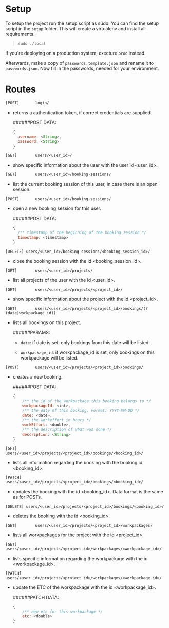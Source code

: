 # Setup

To setup the project run the setup script as sudo. You can find the setup script in the `setup` folder. This will create a virtualenv and install all requirements.

>`sudo ./local`

If you're deploying on a production system, execture `prod` instead.

Afterwards, make a copy of `passwords.template.json` and rename it to `passwords.json`. Now fill in the passwords, needed for your environment.


# Routes

```[POST]		login/```
- returns a authentication token, if correct credentials are supplied.

  ######POST DATA:
  ```js
  {
  	username: <String>,
  	password: <String>
  }
  ```

```[GET]		users/<user_id>/```
- show specific information about the user with the user id \<user_id\>.

```[GET]		users/<user_id>/booking-sessions/```
- list the current booking session of this user, in case there is an open session.

```[POST]		users/<user_id>/booking-sessions/```
- open a new booking session for this user.

  ######POST DATA:
  ```js
  {
  	/** timestamp of the beginning of the booking session */
  	timestamp: <timestamp>
  }
  ```

```[DELETE]	users/<user_id>/booking-sessions/<booking_session_id>/```
- close the booking session with the id \<booking_session_id\>.

```[GET]		users/<user_id>/projects/```
- list all projects of the user with the id \<user_id\>.

```[GET]		users/<user_id>/projects/<project_id>/```
- show specific information about the project with the id \<project_id\>.

```[GET]		users/<user_id>/projects/<project_id>/bookings/(?(date|workpackage_id))```
- lists all bookings on this project.

	######PARAMS:
	- `date`:
		if date is set, only bookings from this date will be listed.

	- `workpackage_id`:
		if workpackage_id is set, only bookings on this workpackage will be listed.

```[POST]		users/<user_id>/projects/<project_id>/bookings/```
- creates a new booking.

	######POST DATA:
	```js
	{
		/** the id of the workpackage this booking belongs to */
		workpackageId: <int>,
		/** the date of this booking. Format: YYYY-MM-DD */
		date: <date>,
		/** the workeffort in hours */
		workEffort: <double>,
		/** the description of what was done */
		description: <String>
	}
	```

```[GET]		users/<user_id>/projects/<project_id>/bookings/<booking_id>/```
- lists all information regarding the booking with the booking id \<booking_id\>.

```[PATCH]		users/<user_id>/projects/<project_id>/bookings/<booking_id>/```
- updates the booking with the id \<booking_id\>. Data format is the same as for POSTs.

```[DELETE]	users/<user_id>/projects/<project_id>/bookings/<booking_id>/```
- deletes the booking with the id \<booking_id\>.

```[GET]		users/<user_id>/projects/<project_id>/workpackages/```
- lists all workpackages for the project with the id \<project_id\>.

```[GET]		users/<user_id>/projects/<project_id>/workpackages/<workpackage_id>/```
- lists specific information regarding the workpackage with the id \<workpackage_id\>.

```[PATCH]		users/<user_id>/projects/<project_id>/workpackages/<workpackage_id>/```
- update the ETC of the workpackage with the id \<workpackage_id\>.

	######PATCH DATA:
	```js
	{
		/** new etc for this workpackage */
		etc: <double>
	}
	```